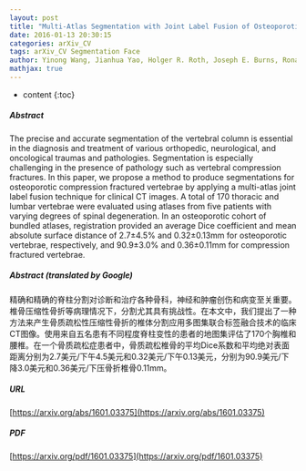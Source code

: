 ```yaml
---
layout: post
title: "Multi-Atlas Segmentation with Joint Label Fusion of Osteoporotic Vertebral Compression Fractures on CT"
date: 2016-01-13 20:30:15
categories: arXiv_CV
tags: arXiv_CV Segmentation Face
author: Yinong Wang, Jianhua Yao, Holger R. Roth, Joseph E. Burns, Ronald M. Summers
mathjax: true
---
```


* content
{:toc}

##### Abstract
The precise and accurate segmentation of the vertebral column is essential in the diagnosis and treatment of various orthopedic, neurological, and oncological traumas and pathologies. Segmentation is especially challenging in the presence of pathology such as vertebral compression fractures. In this paper, we propose a method to produce segmentations for osteoporotic compression fractured vertebrae by applying a multi-atlas joint label fusion technique for clinical CT images. A total of 170 thoracic and lumbar vertebrae were evaluated using atlases from five patients with varying degrees of spinal degeneration. In an osteoporotic cohort of bundled atlases, registration provided an average Dice coefficient and mean absolute surface distance of 2.7$\pm$4.5% and 0.32$\pm$0.13mm for osteoporotic vertebrae, respectively, and 90.9$\pm$3.0% and 0.36$\pm$0.11mm for compression fractured vertebrae.

##### Abstract (translated by Google)
精确和精确的脊柱分割对诊断和治疗各种骨科，神经和肿瘤创伤和病变至关重要。椎骨压缩性骨折等病理情况下，分割尤其具有挑战性。在本文中，我们提出了一种方法来产生骨质疏松性压缩性骨折的椎体分割应用多图集联合标签融合技术的临床CT图像。使用来自五名患有不同程度脊柱变性的患者的地图集评估了170个胸椎和腰椎。在一个骨质疏松症患者中，骨质疏松椎骨的平均Dice系数和平均绝对表面距离分别为2.7美元/下午4.5美元和0.32美元/下午0.13美元，分别为90.9美元/下降3.0美元和0.36美元/下压骨折椎骨0.11mm。

##### URL
[https://arxiv.org/abs/1601.03375](https://arxiv.org/abs/1601.03375)

##### PDF
[https://arxiv.org/pdf/1601.03375](https://arxiv.org/pdf/1601.03375)

